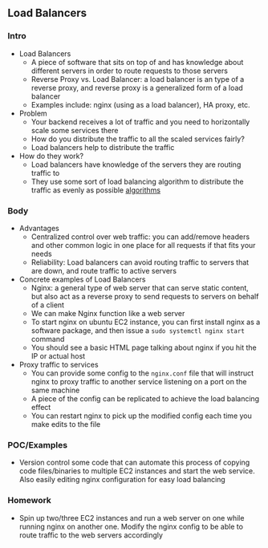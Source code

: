 ## Load Balancers

### Intro
- Load Balancers
    - A piece of software that sits on top of and has knowledge about different servers in order to route requests to those servers
    - Reverse Proxy vs. Load Balancer: a load balancer is an type of a reverse proxy, and reverse proxy is a generalized form of a load balancer
    - Examples include: nginx (using as a load balancer), HA proxy, etc.
- Problem
    - Your backend receives a lot of traffic and you need to horizontally scale some services there
    - How do you distribute the traffic to all the scaled services fairly?
    - Load balancers help to distribute the traffic
- How do they work?
    - Load balancers have knowledge of the servers they are routing traffic to
    - They use some sort of load balancing algorithm to distribute the traffic as evenly as possible [algorithms](https://kemptechnologies.com/load-balancer/load-balancing-algorithms-techniques)
### Body
- Advantages
    - Centralized control over web traffic: you can add/remove headers and other common logic in one place for all requests if that fits your needs
    - Reliability: Load balancers can avoid routing traffic to servers that are down, and route traffic to active servers
- Concrete examples of Load Balancers
    - Nginx: a general type of web server that can serve static content, but also act as a reverse proxy to send requests to servers on behalf of a client
    - We can make Nginx function like a web server
    - To start nginx on ubuntu EC2 instance, you can first install nginx as a software package, and then issue a `sudo systemctl nginx start` command
    - You should see a basic HTML page talking about nginx if you hit the IP or actual host
- Proxy traffic to services
    - You can provide some config to the `nginx.conf` file that will instruct nginx to proxy traffic to another service listening on a port on the same machine
    - A piece of the config can be replicated to achieve the load balancing effect
    - You can restart nginx to pick up the modified config each time you make edits to the file

### POC/Examples
- Version control some code that can automate this process of copying code files/binaries to multiple EC2 instances and start the web service. Also easily editing nginx configuration for easy load balancing

### Homework
- Spin up two/three EC2 instances and run a web server on one while running nginx on another one. Modify the nginx config to be able to route traffic to the web servers accordingly
